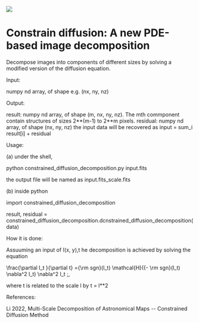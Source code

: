<img src="https://render.githubusercontent.com/render/math?math=e^{i \pi} = -1">

# Constrain diffusion: A new PDE-based image decomposition
Decompose images into components of different sizes by solving a modified version of the diffusion equation.

Input:

  numpy nd array, of shape e.g. (nx, ny, nz)

Output:
  
  result: numpy nd array, of shape (m, nx, ny, nz). The mth commponent contain structures of sizes 2**(m-1) to 2**m pixels.
  residual: numpy nd array, of shape (nx, ny, nz)
  the input data will be recovered as input = sum_i result[i] + residual

Usage:

(a) under the shell,


  python constrained_diffusion_decomposition.py input.fits 
  
  the output file will be named as input.fits_scale.fits

(b) inside python
  
  import constrained_diffusion_decomposition
  
  result, residual = constrained_diffusion_decomposition.dcnstrained_diffusion_decomposition(data)
 

  
How it is done:

Assuuming an input of I(x, y),t he decomposition is achieved by solving the equation 

  \frac{\partial I_t }{\partial t} ={\rm sgn}(I_t) \mathcal{H}({- \rm sgn}(I_t)  \nabla^2  I_t)   \nabla^2 I_t \;,
 
where t is related to the scale l by t = l**2
 

  
  
References: 

Li 2022, Multi-Scale Decomposition of Astronomical Maps -- Constrained Diffusion Method
